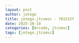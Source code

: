 ```yaml
---
layout: post
author: jotego
title: jotego.jtcomsc - 701515f
date: 2025-10-10
categories: [Arcade, jtcomsc]
tags: [jotego.jtcomsc]
---
```


